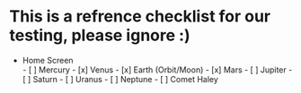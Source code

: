 # This is a refrence checklist for our testing, please ignore :)

<ul>

<li>Home Screen</li>
      - [ ] Mercury
      - [x] Venus
       - [x] Earth (Orbit/Moon)
    - [x] Mars
    - [ ] Jupiter
- [ ] Saturn
- [ ] Uranus
- [ ] Neptune
- [ ] Comet Haley


</ul>
